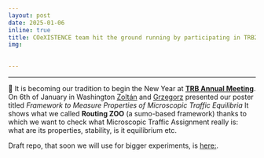 ```yaml
---
layout: post
date: 2025-01-06
inline: true
title: COeXISTENCE team hit the ground running by participating in TRB2025
img: 

     
---
```

---
📢 It is becoming our tradition to begin the New Year at [**TRB Annual Meeting**](https://trb-annual-meeting.nationalacademies.org/). On 6th of January in Washington [Zoltán](https://www.rafalkucharskilab.pl/research/zoltan_varga/) and [Grzegorz](https://www.rafalkucharskilab.pl/research/grzegorz_jamroz/) presented our poster titled _Framework to Measure Properties of Microscopic Traffic Equilibria_ 
It shows what we called **Routing ZOO** (a sumo-based framework) thanks to which we want to check what Microscopic Traffic Assignment really is: what are its properties, stability, is it equilibrium etc.

Draft repo, that soon we will use for bigger experiments, is [here:](https://lnkd.in/dC9Ss6D5).
